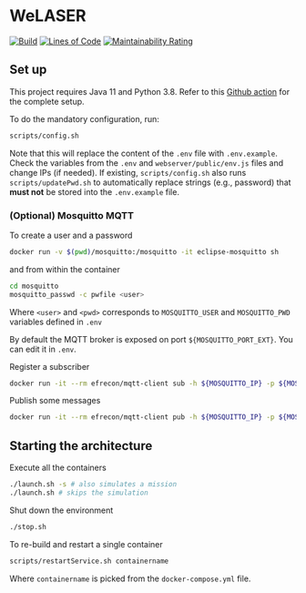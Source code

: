 # WeLASER

[![Build](https://github.com/w4bo/welaser/actions/workflows/build.yml/badge.svg)](https://github.com/w4bo/welaser/actions/workflows/build.yml)
[![Lines of Code](https://sonarcloud.io/api/project_badges/measure?project=w4bo_welaser&metric=ncloc)](https://sonarcloud.io/summary/new_code?id=w4bo_welaser)
[![Maintainability Rating](https://sonarcloud.io/api/project_badges/measure?project=w4bo_welaser&metric=sqale_rating)](https://sonarcloud.io/summary/new_code?id=w4bo_welaser)

## Set up

This project requires Java 11 and Python 3.8.
Refer to this [Github action](https://github.com/w4bo/welaser/blob/master/.github/workflows/build.yml) for the complete setup.

To do the mandatory configuration, run:

```sh
scripts/config.sh
```

Note that this will replace the content of the `.env` file with `.env.example`. 
Check the variables from the `.env` and `webserver/public/env.js` files and change IPs (if needed).
If existing, `scripts/config.sh` also runs `scripts/updatePwd.sh` to automatically replace strings (e.g., password) that **must not** be stored into the `.env.example` file.

### (Optional) Mosquitto MQTT

To create a user and a password

```sh
docker run -v $(pwd)/mosquitto:/mosquitto -it eclipse-mosquitto sh
```

and from within the container

```sh
cd mosquitto
mosquitto_passwd -c pwfile <user>
```

Where `<user>` and `<pwd>` corresponds to `MOSQUITTO_USER` and `MOSQUITTO_PWD` variables defined in `.env`

By default the MQTT broker is exposed on port `${MOSQUITTO_PORT_EXT}`.
You can edit it in `.env`.

Register a subscriber

```sh
docker run -it --rm efrecon/mqtt-client sub -h ${MOSQUITTO_IP} -p ${MOSQUITTO_PORT_EXT} -t "foo" -u ${MOSQUITTO_USER} -P ${MOSQUITTO_PWD}
```

Publish some messages

```sh
docker run -it --rm efrecon/mqtt-client pub -h ${MOSQUITTO_IP} -p ${MOSQUITTO_PORT_EXT} -t "foo" -m "bar" -u ${MOSQUITTO_USER} -P ${MOSQUITTO_PWD}
```

## Starting the architecture

Execute all the containers

```sh
./launch.sh -s # also simulates a mission
./launch.sh # skips the simulation

```

Shut down the environment

```sh
./stop.sh
``` 

To re-build and restart a single container

```sh
scripts/restartService.sh containername
```

Where `containername` is picked from the `docker-compose.yml` file.
